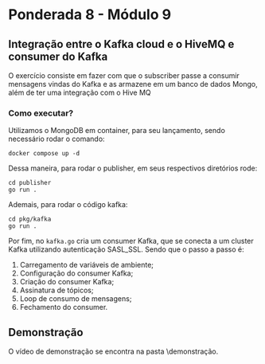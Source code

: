 # Ponderada 8 - Módulo 9
## Integração entre o Kafka cloud e o HiveMQ e consumer do Kafka

O exercício consiste em fazer com que o subscriber passe a consumir mensagens vindas do Kafka e as armazene em um banco de dados Mongo, além de ter uma integração com o Hive MQ

### Como executar? 

Utilizamos o MongoDB em container, para seu lançamento, sendo necessário rodar o comando:

```
docker compose up -d
```

Dessa maneira, para rodar o publisher, em seus respectivos diretórios rode:

```
cd publisher
go run .
```

Ademais, para rodar o código kafka:

```
cd pkg/kafka
go run .
```

Por fim, no `kafka.go` cria um consumer Kafka, que se conecta a um cluster Kafka utilizando autenticação SASL_SSL. Sendo que o passo a passo é:

1. Carregamento de variáveis de ambiente;
2. Configuração do consumer Kafka;
3. Criação do consumer Kafka;
4. Assinatura de tópicos;
5. Loop de consumo de mensagens;
6. Fechamento do consumer.


## Demonstração

O vídeo de demonstração se encontra na pasta \demonstração.